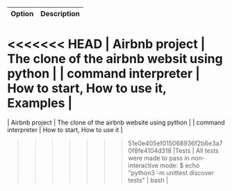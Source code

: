 | Option | Description |
| ------ | ----------- |
<<<<<<< HEAD
| Airbnb project | The clone of the airbnb websit using python |
| command interpreter | How to start, How to use it, Examples  |
=======
| Airbnb project | The clone of the airbnb website using python |
| command interpreter | How to start, How to use it |
>>>>>>> 51e0e405ef015068936f2b6e3a70f8fe4104d318
|Tests | All tests were made to pass in non-interactive mode: $ echo "python3 -m unittest discover tests" | bash |
